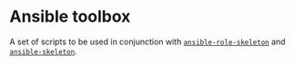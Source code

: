 # Ansible toolbox

A set of scripts to be used in conjunction with [`ansible-role-skeleton`](https://github.com/bertvv/ansible-role-skeleton) and [`ansible-skeleton`](https://github.com/bertvv/ansible-skeleton).
